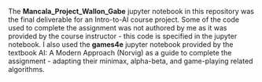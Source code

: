 The **Mancala_Project_Wallon_Gabe** jupyter notebook in this repository was the final deliverable for an Intro-to-AI course project.
Some of the code used to complete the assignment was not authored by me as it was provided by the course instructor - this code is specified in the jupyter notebook. I also used the **games4e** jupyter notebook provided by the textbook AI: A Modern Approach (Norvig) as a guide to complete the assignment - adapting their minimax, alpha-beta, and game-playing related algorithms. 
